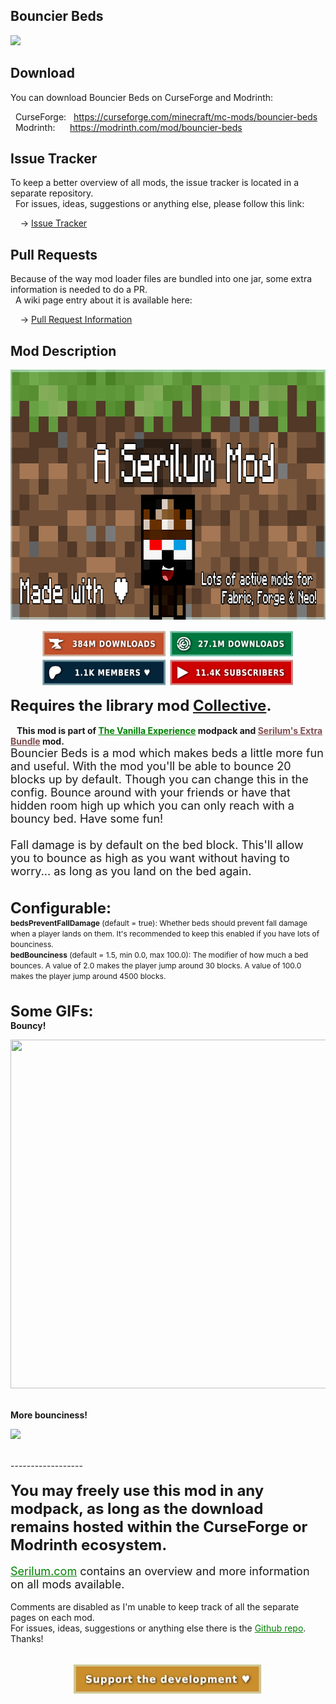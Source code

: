 <h2>Bouncier Beds</h2>

<p><a href="https://github.com/Serilum/Bouncier-Beds"><img src="https://serilum.com/assets/data/logo/bouncier-beds.gif"></a></p><h2>Download</h2>

<p>You can download Bouncier Beds on CurseForge and Modrinth:</p><p>&nbsp;&nbsp;CurseForge: &nbsp;&nbsp;<a href="https://curseforge.com/minecraft/mc-mods/bouncier-beds">https://curseforge.com/minecraft/mc-mods/bouncier-beds</a><br>&nbsp;&nbsp;Modrinth: &nbsp;&nbsp;&nbsp;&nbsp;&nbsp;<a href="https://modrinth.com/mod/bouncier-beds">https://modrinth.com/mod/bouncier-beds</a></p>

<h2>Issue Tracker</h2>

<p>To keep a better overview of all mods, the issue tracker is located in a separate repository.<br>&nbsp;&nbsp;For issues, ideas, suggestions or anything else, please follow this link:</p>

<p>&nbsp;&nbsp;&nbsp;&nbsp;-> <a href="https://serilum.com/url/issue-tracker">Issue Tracker</a></p>

<h2>Pull Requests</h2>

<p>Because of the way mod loader files are bundled into one jar, some extra information is needed to do a PR.<br>&nbsp;&nbsp;A wiki page entry about it is available here:</p>

<p>&nbsp;&nbsp;&nbsp;&nbsp;-> <a href="https://serilum.com/url/pull-requests">Pull Request Information</a></p>

<h2>Mod Description</h2>

<p style="text-align:center"><a href="https://serilum.com/" target="_blank" rel="nofollow"><img src="https://github.com/Serilum/.cdn/raw/main/description/header/header.png" alt="" width="838" height="400"></a></p>
<p style="text-align:center"><a href="https://curseforge.com/members/serilum/projects" target="_blank" rel="nofollow"><img src="https://raw.githubusercontent.com/Serilum/.data-workflow/main/badges/svg/curseforge.svg" width="200"></a> <a href="https://modrinth.com/user/Serilum" target="_blank" rel="nofollow"><img src="https://raw.githubusercontent.com/Serilum/.data-workflow/main/badges/svg/modrinth.svg" width="200"></a> <a href="https://patreon.com/serilum" target="_blank" rel="nofollow"><img src="https://raw.githubusercontent.com/Serilum/.data-workflow/main/badges/svg/patreon.svg" width="200"></a> <a href="https://youtube.com/@serilum" target="_blank" rel="nofollow"><img src="https://raw.githubusercontent.com/Serilum/.data-workflow/main/badges/svg/youtube.svg" width="200"></a></p>
<p><strong><span style="font-size:24px">Requires the library mod&nbsp;<a style="font-size:24px" href="https://curseforge.com/minecraft/mc-mods/collective" target="_blank" rel="nofollow">Collective</a>.</span></strong><br><br><strong>&nbsp;&nbsp;&nbsp;This mod is part of <span style="color:#008000"><a style="color:#008000" href="https://curseforge.com/minecraft/modpacks/the-vanilla-experience" target="_blank" rel="nofollow">The Vanilla Experience</a></span> modpack and <span style="color:#804d4f"><a style="color:#804d4f" href="https://curseforge.com/minecraft/mc-mods/serilums-extra-bundle" target="_blank" rel="nofollow">Serilum's Extra Bundle</a></span> mod.</strong><br><span style="font-size:18px">Bouncier Beds is a mod which makes beds a little more fun and useful. With the mod you'll be able to bounce 20 blocks up by default. Though you can change this in the config. Bounce around with your friends or have that hidden room high up which you can only reach with a bouncy bed. Have some fun!<br><br>Fall damage is by default on the bed block. This'll allow you to bounce as high as you want without having to worry... as long as you land on the bed again.<br></span><br><br><strong><span style="font-size:24px">Configurable:</span><br></strong><span style="font-size:12px"><strong>bedsPreventFallDamage</strong>&nbsp;(default = true): Whether beds should prevent fall damage when a player lands on them. It's recommended to keep this enabled if you have lots of bounciness.</span><br><span style="font-size:12px"><strong>bedBounciness</strong>&nbsp;(default = 1.5, min 0.0, max 100.0): The modifier of how much a bed bounces. A value of 2.0 makes the player jump around 30 blocks. A value of 100.0 makes the player jump around 4500 blocks.</span><br><br><br><span style="font-size:24px"><strong>Some GIFs:</strong></span><br><span style="font-size:14px"><strong>Bouncy!</strong></span></p>
<div class="spoiler">
<p><picture><img src="https://github.com/Serilum/.cdn/raw/main/projects/bouncier-beds/a.gif" width="1000" height="558"></picture></p>
</div>
<p>&nbsp;<br><span style="font-size:14px"><strong>More bounciness!</strong></span></p>
<div class="spoiler">
<p><picture><img src="https://github.com/Serilum/.cdn/raw/main/projects/bouncier-beds/b.gif"></picture></p>
</div>
<p><br>------------------<br><br><span style="font-size:24px"><strong>You may freely use this mod in any modpack, as long as the download remains hosted within the CurseForge or Modrinth ecosystem.</strong></span><br><br><span style="font-size:18px"><a style="font-size:18px;color:#008000" href="https://serilum.com/" rel="nofollow">Serilum.com</a> contains an overview and more information on all mods available.</span><br><br><span style="font-size:14px">Comments are disabled as I'm unable to keep track of all the separate pages on each mod.</span><span style="font-size:14px"><br>For issues, ideas, suggestions or anything else there is the&nbsp;<a style="font-size:14px;color:#008000" href="https://github.com/Serilum/.issue-tracker" rel="nofollow">Github repo</a>. Thanks!</span><span style="font-size:6px"><br><br></span></p>
<p style="text-align:center"><a href="https://serilum.com/donate" rel="nofollow"><img src="https://github.com/Serilum/.cdn/raw/main/description/projects/support.svg" alt="" width="306" height="50"></a></p>